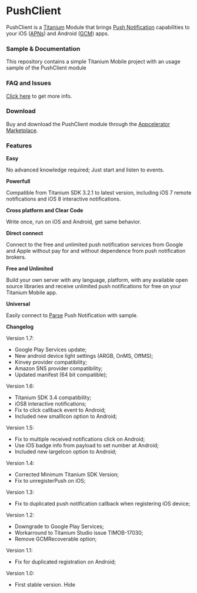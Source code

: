 # PushClient

PushClient is a [Titanium](https://www.appcelerator.com/titanium/) Module that brings [Push Notification](http://en.wikipedia.org/wiki/Push_technology) capabilities to your iOS ([APNs](https://developer.apple.com/library/ios/documentation/NetworkingInternet/Conceptual/RemoteNotificationsPG/Chapters/ApplePushService.html)) and Android ([GCM](https://developer.android.com/google/gcm/index.html)) apps.

### Sample & Documentation

This repository contains a simple Titanium Mobile project with an usage sample of the PushClient module

### FAQ and Issues

[Click here](https://github.com/arleyandrada/PushClient/issues?q=&utf8=) to get more info.

### Download

Buy and download the PushClient module through the [Appcelerator Marketplace](https://marketplace.appcelerator.com/listing?q=pushclient).

### Features

**Easy**

No advanced knowledge required; Just start and listen to events.

**Powerfull**

Compatible from Titanium SDK 3.2.1 to latest version, including iOS 7 remote notifications and iOS 8 interactive notifications.

**Cross platform and Clear Code**

Write once, run on iOS and Android, get same behavior.

**Direct connect**

Connect to the free and unlimited push notification services from Google and Apple without pay for and without dependence from push notification brokers.

**Free and Unlimited**

Build your own server with any language, platform, with any available open source libraries and receive unlimited push notifications for free on your Titanium Mobile app.

**Universal**

Easily connect to [Parse](https://www.parse.com) Push Notification with sample.

**Changelog**

Version 1.7:

- Google Play Services update;
- New android device light settings (ARGB, OnMS, OffMS);
- Kinvey provider compatibility;
- Amazon SNS provider compatibility;
- Updated manifest (64 bit compatible);

Version 1.6:

- Titanium SDK 3.4 compatibility;
- iOS8 interactive notifications;
- Fix to click callback event to Android;
- Included new smallIcon option to Android;

Version 1.5:

- Fix to multiple received notifications click on Android;
- Use iOS badge info from payload to set number at Android;
- Included new largeIcon option to Android;

Version 1.4:

- Corrected Minimum Titanium SDK Version;
- Fix to unregisterPush on iOS;

Version 1.3:

- Fix to duplicated push notification callback when registering iOS device;

Version 1.2:

- Downgrade to Google Play Services;
- Workarround to Titanium Studio issue TIMOB-17030;
- Remove GCMRecoverable option;

Version 1.1:

- Fix for duplicated registration on Android;

Version 1.0:

- First stable version. Hide
